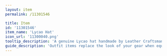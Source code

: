 ```yaml
---
layout: item
permalink: /11301546

title: Item
id: '11301546'
item_name: 'Lycao Hat'
icon_url: '11300040.png'
tooltip_description: 'A genuine Lycao hat handmade by Leather Craftsman Lavoy.'
guide_description: 'Outfit items replace the look of your gear when equipped.'
---
```

